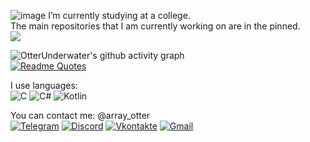 ![image](https://github.com/OtterUnderwater/OtterUnderwater/assets/130929560/d96a4794-a7c3-4cfa-85f0-ed770f8e4aad)
I’m currently studying at a college.  
The main repositories that I am currently working on are in the pinned.  
![](https://komarev.com/ghpvc/?username=OtterUnderwater&color=abbd9a&abbreviated=true&style=for-the-badge)   

![OtterUnderwater's github activity graph](https://github-readme-activity-graph.vercel.app/graph?username=OtterUnderwater&theme=merko&line=859f6c&point=abbd9a)  
[![Readme Quotes](https://quotes-github-readme.vercel.app/api?type=horizontal&theme=dark)](https://github.com/piyushsuthar/github-readme-quotes)  

I use languages:  
![C](https://img.shields.io/badge/c-%2300599C.svg?style=for-the-badge&logo=c&logoColor=white)
![C#](https://img.shields.io/badge/c%23-%23239120.svg?style=for-the-badge&logo=csharp&logoColor=white)
![Kotlin](https://img.shields.io/badge/kotlin-%237F52FF.svg?style=for-the-badge&logo=kotlin&logoColor=white)

You can contact me: @array_otter  
[![Telegram](https://img.shields.io/badge/Telegram-2CA5E0?style=for-the-badge&logo=telegram&logoColor=white)](https://t.me/array_otter)
[![Discord](https://img.shields.io/badge/Discord-%235865F2.svg?style=for-the-badge&logo=discord&logoColor=white)](https://discord.com)
[![Vkontakte](https://img.shields.io/badge/-Vkontakte-003f5c?style=for-the-badge&logo=Vk)](https://vk.com/array_otter)
[![Gmail](https://img.shields.io/badge/Gmail-D14836?style=for-the-badge&logo=gmail&logoColor=white)](teo2005@bk.ru)
